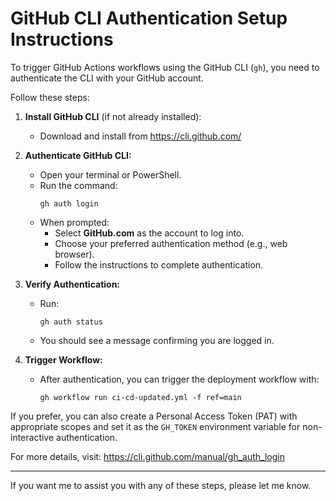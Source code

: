 # GitHub CLI Authentication Setup Instructions

To trigger GitHub Actions workflows using the GitHub CLI (`gh`), you need to authenticate the CLI with your GitHub account.

Follow these steps:

1. **Install GitHub CLI** (if not already installed):
   - Download and install from https://cli.github.com/

2. **Authenticate GitHub CLI:**
   - Open your terminal or PowerShell.
   - Run the command:
     ```
     gh auth login
     ```
   - When prompted:
     - Select **GitHub.com** as the account to log into.
     - Choose your preferred authentication method (e.g., web browser).
     - Follow the instructions to complete authentication.

3. **Verify Authentication:**
   - Run:
     ```
     gh auth status
     ```
   - You should see a message confirming you are logged in.

4. **Trigger Workflow:**
   - After authentication, you can trigger the deployment workflow with:
     ```
     gh workflow run ci-cd-updated.yml -f ref=main
     ```

If you prefer, you can also create a Personal Access Token (PAT) with appropriate scopes and set it as the `GH_TOKEN` environment variable for non-interactive authentication.

For more details, visit: https://cli.github.com/manual/gh_auth_login

---

If you want me to assist you with any of these steps, please let me know.

